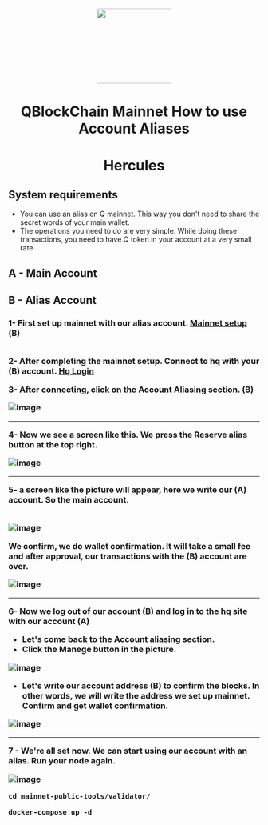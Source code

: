 <h1 align="center"> <img src="https://user-images.githubusercontent.com/101635385/231371153-e2f0574f-80be-40f8-8b2d-e470108bbd48.png" width="150"></h1>
<h1 align="center"> QBlockChain Mainnet How to use Account Aliases  </h1>
<h1 align="center"> Hercules
</h1>

## System requirements

* You can use an alias on Q mainnet. This way you don't need to share the secret words of your main wallet.
* The operations you need to do are very simple. While doing these transactions, you need to have Q token in your account at a very small rate.

## A - Main Account <br>  
## B - Alias Account  

<h3>
1- First set up mainnet with our alias account. <a href="https://github.com/herculessx/QBlockChain-Mainnet" target="_blank"> Mainnet setup </a>  (B) <br><br>

2- After completing the mainnet setup. Connect to hq with your <b>(B)</b> account.  <a href="https://hq.q.org" target="_blank"> Hq Login </a>
  
3- After connecting, click on the Account Aliasing section. (B) 
  
![image](https://user-images.githubusercontent.com/101635385/231686485-44bde975-2e3d-41eb-a0b7-7303293647e5.png)
  
<hr>
  
4- Now we see a screen like this. We press the Reserve alias button at the top right. 

![image](https://user-images.githubusercontent.com/101635385/231687562-1702c257-8069-49d5-89f0-030c964cd6aa.png)
  
  <hr>

5- a screen like the picture will appear, here we write our <b>(A)</b> account. So the main account.  <br> <br> 
  
  
![image](https://user-images.githubusercontent.com/101635385/231688006-df69ad6c-c976-4866-852e-a560a758a49f.png)
  
We confirm, we do wallet confirmation. It will take a small fee and after approval, our transactions with the (B) account are over.
  
![image](https://user-images.githubusercontent.com/101635385/231689834-1068a44c-2197-4fed-af73-1933ce4df37a.png)
  
  <hr>
  
 
 6- Now we log out of our account (B) and log in to the hq site with our account (A)

* Let's come back to the Account aliasing section. 
* Click the Manege button in the picture.
  
![image](https://user-images.githubusercontent.com/101635385/231690800-e0828842-f40e-41c3-835e-0ba7ad279054.png)
  
 * Let's write our account address (B) to confirm the blocks. In other words, we will write the address we set up mainnet. Confirm and get wallet confirmation. 
  
  ![image](https://user-images.githubusercontent.com/101635385/231691449-541301aa-b785-4e21-9864-03749ab2efca.png)

  
  <hr>
  
  7 - We're all set now. We can start using our account with an alias.  Run your node again. 

![image](https://user-images.githubusercontent.com/101635385/231692010-21def420-97cd-4371-92e0-e79e07a1e3a5.png)
  
  
  ```shell
cd mainnet-public-tools/validator/
```
  
  ```shell
docker-compose up -d
```

</h3>
